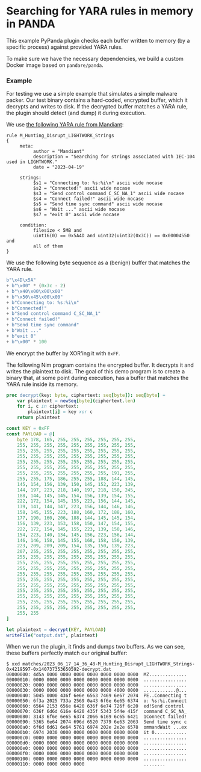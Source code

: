 # Searching for YARA rules in memory in PANDA

This example PyPanda plugin checks each buffer written to memory (by a specific process) against provided YARA rules.

To make sure we have the necessary dependencies, we build a custom Docker image based on `pandare/panda`.

### Example
For testing we use a simple example that simulates a simple malware packer. Our test binary contains a hard-coded, encrypted buffer, which it decrypts and writes to disk. If the decrypted buffer matches a YARA rule, the plugin should detect (and dump) it during execution.

We use [the following YARA rule from Mandiant](https://www.mandiant.com/resources/blog/cosmicenergy-ot-malware-russian-response):
```YARA
rule M_Hunting_Disrupt_LIGHTWORK_Strings
{
     meta:
          author = "Mandiant"
          description = "Searching for strings associated with IEC-104 used in LIGHTWORK."
          date = "2023-04-19"

     strings:
          $s1 = "Connecting to: %s:%i\n" ascii wide nocase
          $s2 = "Connected!" ascii wide nocase
          $s3 = "Send control command C_SC_NA_1" ascii wide nocase
          $s4 = "Connect failed!" ascii wide nocase
          $s5 = "Send time sync command" ascii wide nocase
          $s6 = "Wait ..." ascii wide nocase
          $s7 = "exit 0" ascii wide nocase

     condition:
          filesize < 5MB and
          uint16(0) == 0x5A4D and uint32(uint32(0x3C)) == 0x00004550 and
          all of them
}
```

We use the following byte sequence as a (benign) buffer that matches the YARA rule.
```Python
b"\x4D\x5A"
+ b"\x00" * (0x3c - 2)
+ b"\x40\x00\x00\x00"
+ b"\x50\x45\x00\x00"
+ b"Connecting to: %s:%i\n"
+ b"Connected!"
+ b"Send control command C_SC_NA_1"
+ b"Connect failed!"
+ b"Send time sync command"
+ b"Wait ..."
+ b"exit 0"
+ b"\x00" * 100
```

We encrypt the buffer by XOR'ing it with `0xFF`.

The following Nim program contains the encrypted buffer. It decrypts it and writes the plaintext to disk. The goal of this demo program is to create a binary that, at some point during execution, has a buffer that matches the YARA rule inside its memory.
```nim
proc decrypt(key: byte, ciphertext: seq[byte]): seq[byte] =
    var plaintext = newSeq[byte](ciphertext.len)
    for i, c in ciphertext:
        plaintext[i] = key xor c
    return plaintext

const KEY = 0xFF
const PAYLOAD = @[
    byte 178, 165, 255, 255, 255, 255, 255, 255,
    255, 255, 255, 255, 255, 255, 255, 255, 255,
    255, 255, 255, 255, 255, 255, 255, 255, 255,
    255, 255, 255, 255, 255, 255, 255, 255, 255,
    255, 255, 255, 255, 255, 255, 255, 255, 255,
    255, 255, 255, 255, 255, 255, 255, 255, 255,
    255, 255, 255, 255, 255, 255, 255, 191, 255,
    255, 255, 175, 186, 255, 255, 188, 144, 145,
    145, 154, 156, 139, 150, 145, 152, 223, 139,
    144, 197, 223, 218, 140, 197, 218, 150, 245,
    188, 144, 145, 145, 154, 156, 139, 154, 155,
    222, 172, 154, 145, 155, 223, 156, 144, 145,
    139, 141, 144, 147, 223, 156, 144, 146, 146,
    158, 145, 155, 223, 188, 160, 172, 188, 160,
    177, 190, 160, 206, 188, 144, 145, 145, 154,
    156, 139, 223, 153, 158, 150, 147, 154, 155,
    222, 172, 154, 145, 155, 223, 139, 150, 146,
    154, 223, 140, 134, 145, 156, 223, 156, 144,
    146, 146, 158, 145, 155, 168, 158, 150, 139,
    223, 209, 209, 209, 154, 135, 150, 139, 223,
    207, 255, 255, 255, 255, 255, 255, 255, 255,
    255, 255, 255, 255, 255, 255, 255, 255, 255,
    255, 255, 255, 255, 255, 255, 255, 255, 255,
    255, 255, 255, 255, 255, 255, 255, 255, 255,
    255, 255, 255, 255, 255, 255, 255, 255, 255,
    255, 255, 255, 255, 255, 255, 255, 255, 255,
    255, 255, 255, 255, 255, 255, 255, 255, 255,
    255, 255, 255, 255, 255, 255, 255, 255, 255,
    255, 255, 255, 255, 255, 255, 255, 255, 255,
    255, 255, 255, 255, 255, 255, 255, 255, 255,
    255, 255, 255, 255, 255, 255, 255, 255, 255,
    255, 255
]

let plaintext = decrypt(KEY, PAYLOAD)
writeFile("output.dat", plaintext)
```

When we run the plugin, it finds and dumps two buffers. As we can see, these buffers perfectly match our original buffer:
```shell
$ xxd matches/2023_06_17_14_36_48-M_Hunting_Disrupt_LIGHTWORK_Strings-0x4219597-0x140737353650592-decrypt.dat
00000000: 4d5a 0000 0000 0000 0000 0000 0000 0000  MZ..............
00000010: 0000 0000 0000 0000 0000 0000 0000 0000  ................
00000020: 0000 0000 0000 0000 0000 0000 0000 0000  ................
00000030: 0000 0000 0000 0000 0000 0000 4000 0000  ............@...
00000040: 5045 0000 436f 6e6e 6563 7469 6e67 2074  PE..Connecting t
00000050: 6f3a 2025 733a 2569 0a43 6f6e 6e65 6374  o: %s:%i.Connect
00000060: 6564 2153 656e 6420 636f 6e74 726f 6c20  ed!Send control
00000070: 636f 6d6d 616e 6420 435f 5343 5f4e 415f  command C_SC_NA_
00000080: 3143 6f6e 6e65 6374 2066 6169 6c65 6421  1Connect failed!
00000090: 5365 6e64 2074 696d 6520 7379 6e63 2063  Send time sync c
000000a0: 6f6d 6d61 6e64 5761 6974 202e 2e2e 6578  ommandWait ...ex
000000b0: 6974 2030 0000 0000 0000 0000 0000 0000  it 0............
000000c0: 0000 0000 0000 0000 0000 0000 0000 0000  ................
000000d0: 0000 0000 0000 0000 0000 0000 0000 0000  ................
000000e0: 0000 0000 0000 0000 0000 0000 0000 0000  ................
000000f0: 0000 0000 0000 0000 0000 0000 0000 0000  ................
00000100: 0000 0000 0000 0000 0000 0000 0000 0000  ................
00000110: 0000 0000 0000 0000                      ........
```

